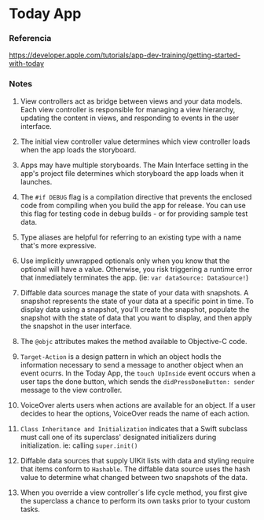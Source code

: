 # Today App

### Referencia

https://developer.apple.com/tutorials/app-dev-training/getting-started-with-today

### Notes

1. View controllers act as bridge between views and your data models. Each view controller is responsible for managing a view hierarchy, updating the content in views, and responding to events in the user interface.

2. The initial view controller value determines which view controller loads when the app loads the storyboard.

3. Apps may have multiple storyboards. The Main Interface setting in the app's project file determines which storyboard the app loads when it launches.

4. The `#if DEBUG` flag is a compilation directive that prevents the enclosed code from compiling when you build the app for release. You can use this flag for testing code in debug builds - or for providing sample test data.

5. Type aliases are helpful for referring to an existing type with a name that's more expressive.

6. Use implicitly unwrapped optionals only when you know that the optional will have a value. Otherwise, you risk triggering a runtime error that inmediately terminates the app. (ie: `var dataSource: DataSource!`)

7. Diffable data sources manage the state of your data with snapshots. A snapshot represents the state of your data at a specific point in time. To display data using a snapshot, you'll create the snapshot, populate the snapshot with the state of data that you want to display, and then apply the snapshot in the user interface.

8. The `@objc` attributes makes the method available to Objective-C code.

9. `Target-Action` is a design pattern in which an object hodls the information necessary to send a message to another object when an event ocurrs. In the Today App, the `touch UpInside` event occurs when a user taps the done button, which sends the `didPressDoneButton: sender` message to the view controller.

10. VoiceOver alerts users when actions are available for an object. If a user decides to hear the options, VoiceOver reads the name of each action.

11. `Class Inheritance and Initialization` indicates that a Swift subclass must call one of its superclass' designated initializers during initialization. ie: calling `super.init()`

12. Diffable data sources that supply UIKit lists with data and styling require that items conform to `Hashable`. The diffable data source uses the hash value to determine what changed between two snapshots of the data.

13. When you override a view controller´s life cycle method, you first give the superclass a chance to perform its own tasks prior to tyour custom tasks.
